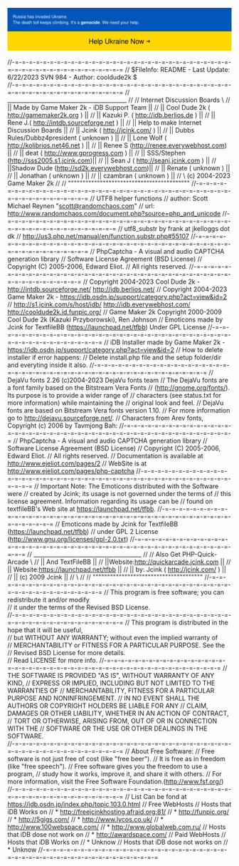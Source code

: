 [![Stand With Ukraine](https://raw.githubusercontent.com/vshymanskyy/StandWithUkraine/main/banner2-direct.svg)](https://stand-with-ukraine.pp.ua)

//-=-=-=-=-=-=-=-=-=-=-=-=-=-=-=-=-=-=-=-=-=-=-=-=-=-=-=-=-=-=-=-=-=-=-=-=-=-=-=-=-=-=-=-=-=-=-=-=
//        $FileInfo: README - Last Update: 6/22/2023 SVN 984 - Author: cooldude2k $          
//-=-=-=-=-=-=-=-=-=-=-=-=-=-=-=-=-=-=-=-=-=-=-=-=-=-=-=-=-=-=-=-=-=-=-=-=-=-=-=-=-=-=-=-=-=-=-=-=
//                       __________________________________________
//                      //        Internet Discussion Boards      \\
//                     || Made by Game Maker 2k - iDB Support Team ||
//                     ||  Cool Dude 2k ( http://gamemaker2k.org ) ||
//                     ||    Kazuki P. ( http://idb.berlios.de )   ||
//                     ||  Rene J.( http://intdb.sourceforge.net ) ||
//                     ||  Help to make Internet Discussion Boards ||
//                     ||         Jcink ( http://jcink.com/ )      ||
//                     ||  Dubbs Rules/Dubbz4president ( unknown ) ||
//                     || Lone Wolf ( http://kolibrios.net46.net ) ||
//                     ||  Renee S (http://renee.everywebhost.com) ||
//                     ||      deat ( http://www.gprogress.com )   ||
//                     || SSS/Stephen (http://sss2005.s1.jcink.com)||
//                     ||      Sean J ( http://seanj.jcink.com )   ||
//                     ||Shadow Dude (http://sd2k.everywebhost.com)||
//                     ||              Renate ( unknown )          ||
//                     ||             Jonathan ( unknown )         ||
//                     ||             czambran ( unknown )         ||
//                      \\       (c) 2004-2023 Game Maker 2k      //
//                       """"""""""""""""""""""""""""""""""""""""""
//-=-=-=-=-=-=-=-=-=-=-=-=-=-=-=-=-=-=-=-=-=-=-=-=-=-=-=-=-=-=-=-=-=-=-=-=-=-=-=-=-=-=-=-=-=-=-=-=
// UTF8 helper functions
// author: Scott Michael Reynen "scott@randomchaos.com"
// url: http://www.randomchaos.com/document.php?source=php_and_unicode
//-=-=-=-=-=-=-=-=-=-=-=-=-=-=-=-=-=-=-=-=-=-=-=-=-=-=-=-=-=-=-=-=-=-=-=-=-=-=-=-=-=-=-=-=-=-=-=-=
// utf8_substr by frank at jkelloggs dot dk
// http://us3.php.net/manual/en/function.substr.php#55107
//-=-=-=-=-=-=-=-=-=-=-=-=-=-=-=-=-=-=-=-=-=-=-=-=-=-=-=-=-=-=-=-=-=-=-=-=-=-=-=-=-=-=-=-=-=-=-=-=
// PhpCaptcha - A visual and audio CAPTCHA generation library
// Software License Agreement (BSD License)
// Copyright (C) 2005-2006, Edward Eliot.
// All rights reserved.
//-=-=-=-=-=-=-=-=-=-=-=-=-=-=-=-=-=-=-=-=-=-=-=-=-=-=-=-=-=-=-=-=-=-=-=-=-=-=-=-=-=-=-=-=-=-=-=-=
// Copyright 2004-2023 Cool Dude 2k - http://intdb.sourceforge.net/ http://idb.berlios.net/
// Copyright 2004-2023 Game Maker 2k - https://idb.osdn.jp/support/category.php?act=view&id=2 
// http://s1.jcink.com/s/host/idb/  http://idb.everywebhost.com/  http://cooldude2k.id.funpic.org/
//  	        Game Maker 2k Copyright 2000-2009 Cool Dude 2k (Kazuki Przyborowski), Ren Johnson
// Emoticons made by Jcink for TextfileBB (https://launchpad.net/tfbb) Under GPL License
//-=-=-=-=-=-=-=-=-=-=-=-=-=-=-=-=-=-=-=-=-=-=-=-=-=-=-=-=-=-=-=-=-=-=-=-=-=-=-=-=-=-=-=-=-=-=-=-=
// iDB Installer made by Game Maker 2k - https://idb.osdn.jp/support/category.php?act=view&id=2
// How to delete installer if error happens:
// Delete install.php file and the setup folder/dir and everyting inside it also.
//-=-=-=-=-=-=-=-=-=-=-=-=-=-=-=-=-=-=-=-=-=-=-=-=-=-=-=-=-=-=-=-=-=-=-=-=-=-=-=-=-=-=-=-=-=-=-=-=
// DejaVu fonts 2.26 (c)2004-2023 DejaVu fonts team
// The DejaVu fonts are a font family based on the Bitstream Vera Fonts
// (http://gnome.org/fonts/). Its purpose is to provide a wider range of
// characters (see status.txt for more information) while maintaining the
// original look and feel.
// DejaVu fonts are based on Bitstream Vera fonts version 1.10.
// For more information go to http://dejavu.sourceforge.net/.
// Characters from Arev fonts, Copyright (c) 2006 by Tavmjong Bah:
//-=-=-=-=-=-=-=-=-=-=-=-=-=-=-=-=-=-=-=-=-=-=-=-=-=-=-=-=-=-=-=-=-=-=-=-=-=-=-=-=-=-=-=-=-=-=-=-=
// PhpCaptcha - A visual and audio CAPTCHA generation library
// Software License Agreement (BSD License)
// Copyright (C) 2005-2006, Edward Eliot.
// All rights reserved.
// Documentation is available at http://www.ejeliot.com/pages/2
// WebSite is at http://www.ejeliot.com/pages/php-captcha
//-=-=-=-=-=-=-=-=-=-=-=-=-=-=-=-=-=-=-=-=-=-=-=-=-=-=-=-=-=-=-=-=-=-=-=-=-=-=-=-=-=-=-=-=-=-=-=-=
// Important Note: The Emoticons distributed with the Software were
// created by Jcink; its usage is not governed under the terms of
// this license agreement. Information regarding its usage can be
// found on textfileBB's Web site at https://launchpad.net/tfbb.
//-=-=-=-=-=-=-=-=-=-=-=-=-=-=-=-=-=-=-=-=-=-=-=-=-=-=-=-=-=-=-=-=-=-=-=-=-=-=-=-=-=-=-=-=-=-=-=-=
// Emoticons made by Jcink for TextfileBB (https://launchpad.net/tfbb) 
// under GPL 2 License (http://www.gnu.org/licenses/gpl-2.0.txt)
//-=-=-=-=-=-=-=-=-=-=-=-=-=-=-=-=-=-=-=-=-=-=-=-=-=-=-=-=-=-=-=-=-=-=-=-=-=-=-=-=-=-=-=-=-=-=-=-=
//                         ______________________________________
//                        //     Also Get PHP-Quick-Arcade      \\
//                        ||          And TextFileBB             ||
//                        ||Website:http://quickarcade.jcink.com ||
//                        || Website:https://launchpad.net/tfbb  ||
//                        ||   by: Jcink ( http://jcink.com/ )   ||
//                        ||         (c) 2009 Jcink              ||
//                        \\                                    //
//                         """"""""""""""""""""""""""""""""""""""
//-=-=-=-=-=-=-=-=-=-=-=-=-=-=-=-=-=-=-=-=-=-=-=-=-=-=-=-=-=-=-=-=-=-=-=-=-=-=-=-=-=-=-=-=-=-=-=-=
// This program is free software; you can redistribute it and/or modify           
// it under the terms of the Revised BSD License.                                        
//-=-=-=-=-=-=-=-=-=-=-=-=-=-=-=-=-=-=-=-=-=-=-=-=-=-=-=-=-=-=-=-=-=-=-=-=-=-=-=-=-=-=-=-=-=-=-=-=
// This program is distributed in the hope that it will be useful,                    
// but WITHOUT ANY WARRANTY; without even the implied warranty of         
// MERCHANTABILITY or FITNESS FOR A PARTICULAR PURPOSE.  See the         
// Revised BSD License for more details.                                              
// Read LICENSE for more info.
//-=-=-=-=-=-=-=-=-=-=-=-=-=-=-=-=-=-=-=-=-=-=-=-=-=-=-=-=-=-=-=-=-=-=-=-=-=-=-=-=-=-=-=-=-=-=-=-=
// THE SOFTWARE IS PROVIDED "AS IS", WITHOUT WARRANTY OF ANY KIND,
// EXPRESS OR IMPLIED, INCLUDING BUT NOT LIMITED TO THE WARRANTIES OF
// MERCHANTABILITY, FITNESS FOR A PARTICULAR PURPOSE AND NONINFRINGEMENT.
// IN NO EVENT SHALL THE AUTHORS OR COPYRIGHT HOLDERS BE LIABLE FOR ANY
// CLAIM, DAMAGES OR OTHER LIABILITY, WHETHER IN AN ACTION OF CONTRACT,
// TORT OR OTHERWISE, ARISING FROM, OUT OF OR IN CONNECTION WITH THE
// SOFTWARE OR THE USE OR OTHER DEALINGS IN THE SOFTWARE.     
//-=-=-=-=-=-=-=-=-=-=-=-=-=-=-=-=-=-=-=-=-=-=-=-=-=-=-=-=-=-=-=-=-=-=-=-=-=-=-=-=-=-=-=-=-=-=-=-=
//                                  About Free Software: 
// Free software is not just free of cost (like "free beer").
// It is free as in freedom (like "free speech").
// Free software gives you the freedom to use a program,
// study how it works, improve it, and share it with others.
// For more information, visit the Free Software Foundation.(http://www.fsf.org/)
//-=-=-=-=-=-=-=-=-=-=-=-=-=-=-=-=-=-=-=-=-=-=-=-=-=-=-=-=-=-=-=-=-=-=-=-=-=-=-=-=-=-=-=-=-=-=-=-=
// List Can be fond at https://idb.osdn.jp/index.php/topic,103.0.html
// Free WebHosts
// Hosts that iDB Works on
//     * http://freejcinkhosting.afraid.org:81/
//     * http://funpic.org/
//     * http://5gigs.com/
//     * http://www.lycos.co.uk/
//     * http://www.100webspace.com/
//     * http://www.globalweb.com.ru/ 
// Hosts that iDB dose not work on
//     * http://awardspace.com/
// Paid WebHosts
// Hosts that iDB Works on
//     * Unknow
// Hosts that iDB dose not works on
//     * Unknow
//-=-=-=-=-=-=-=-=-=-=-=-=-=-=-=-=-=-=-=-=-=-=-=-=-=-=-=-=-=-=-=-=-=-=-=-=-=-=-=-=-=-=-=-=-=-=-=-=
